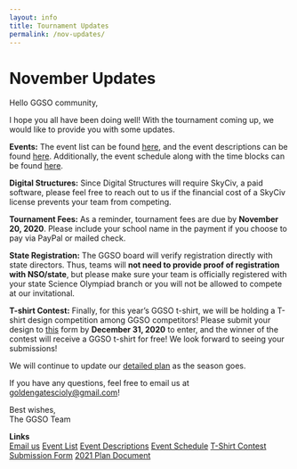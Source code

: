 ```yaml
---
layout: info
title: Tournament Updates
permalink: /nov-updates/
---
```


# November Updates

Hello GGSO community,
 
I hope you all have been doing well! With the tournament coming up, we would like to provide you with some updates.

<b>Events:</b> The event list can be found <a target="_blank" href="https://docs.google.com/document/d/1YkaAgOUD9GlP3cjadFDUuEm6vCkFEJ1eP3BjUBlHWZU/edit?usp=sharing">here</a>, and the event descriptions can be found <a target="_blank" href="https://docs.google.com/document/u/0/d/1qkIPotmoP8WlV_XbBWx3W_6G_f-f-uw1UimKnsPojxM/edit">here</a>. Additionally, the event schedule along with the time blocks can be found <a target="_blank" href="https://docs.google.com/spreadsheets/d/1XhhFDybp2RPfqP_s_4udwhTCQWXFlkmDZoc5O-3EYFg/edit?usp=sharing">here</a>.

<b>Digital Structures:</b> Since Digital Structures will require SkyCiv, a paid software, please feel free to reach out to us if the financial cost of a SkyCiv license prevents your team from competing. 

<b>Tournament Fees:</b> As a reminder, tournament fees are due by <b>November 20, 2020</b>. Please include your school name in the payment if you choose to pay via PayPal or mailed check. 

<b>State Registration:</b> The GGSO board will verify registration directly with state directors. Thus, teams will <b>not need to provide proof of registration with NSO/state</b>, but please make sure your team is officially registered with your state Science Olympiad branch or you will not be allowed to compete at our invitational.

<b>T-shirt Contest:</b> Finally, for this year’s GGSO t-shirt, we will be holding a T-shirt design competition among GGSO competitors! Please submit your design to <a target="_blank" href="https://docs.google.com/forms/d/e/1FAIpQLSfQvC6DbqXGdXuNifkWHoFEslZdhz9uhTNuBdC7hAIf9omiKQ/viewform">this</a> form by <b>December 31, 2020</b> to enter, and the winner of the contest will receive a GGSO t-shirt for free! We look forward to seeing your submissions!

We will continue to update our <a target="_blank" href="https://docs.google.com/document/d/1PgulkUgZ8pOl2daWdRuLzUSWo5lmfeKH7uJjoBNgBtk/edit">detailed plan</a> as the season goes.

If you have any questions, feel free to email us at goldengatescioly@gmail.com!

Best wishes, <br/>
The GGSO Team

**Links**
<br/>
<a class="btn btn-md btn-mid" target="_blank" href="mailto:goldengatescioly@gmail.com">Email us</a>
<a class="btn btn-md btn-mid" target="_blank" href="https://docs.google.com/document/d/1YkaAgOUD9GlP3cjadFDUuEm6vCkFEJ1eP3BjUBlHWZU/edit?usp=sharing">Event List</a>
<a class="btn btn-md btn-mid" target="_blank" href="https://docs.google.com/document/u/0/d/1qkIPotmoP8WlV_XbBWx3W_6G_f-f-uw1UimKnsPojxM/edit">Event Descriptions</a>
<a class="btn btn-md btn-mid" target="_blank" href="https://docs.google.com/spreadsheets/d/1XhhFDybp2RPfqP_s_4udwhTCQWXFlkmDZoc5O-3EYFg/edit?usp=sharing">Event Schedule</a>
<a class="btn btn-md btn-mid" target="_blank" href="https://docs.google.com/forms/d/e/1FAIpQLSfQvC6DbqXGdXuNifkWHoFEslZdhz9uhTNuBdC7hAIf9omiKQ/viewform">T-Shirt Contest Submission Form</a>
<a class="btn btn-md btn-mid" target="_blank" href="https://docs.google.com/document/d/1PgulkUgZ8pOl2daWdRuLzUSWo5lmfeKH7uJjoBNgBtk/edit">2021 Plan Document</a>